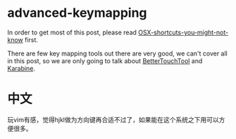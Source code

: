 # advanced-keymapping

In order to get most of this post, please read [OSX-shortcuts-you-might-not-know](https://github.com/yifanchen/OSX-shortcuts-you-might-not-know) first. 

There are few key mapping tools out there are very good, we can't cover all in this post, so we are only going to talk about [BetterTouchTool](https://www.boastr.net/) and [Karabine](https://github.com/tekezo/Karabiner).

# 中文

玩vim有感，觉得hjkl做为方向键再合适不过了，如果能在这个系统之下用可以方便很多。
